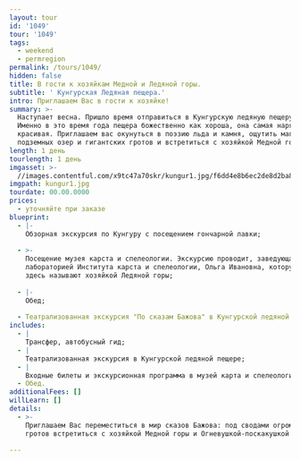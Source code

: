 ```yaml
---
layout: tour
id: '1049'
tour: '1049'
tags:
  - weekend
  - permregion
permalink: /tours/1049/
hidden: false
title: В гости к хозяйкам Медной и Ледяной горы.
subtitle: ' Кунгурская Ледяная пещера.'
intro: Приглашаем Вас в гости к хозяйке!
summary: >-
  Наступает весна. Пришло время отправиться в Кунгурскую ледяную пещеру пещеру.
  Именно в это время года пещера божественно как хороша, она самая нарядная и
  красивая. Приглашаем вас окунуться в поэзию льда и камня, ощутить магию
  подземных озер и гигантских гротов и встретиться с хозяйкой Медной горы!
length: 1 день
tourlength: 1 день
imgasset: >-
  //images.contentful.com/x9tc47a70skr/kungur1.jpg/f6dd4e8b6ec2de8d2ba8a6d4ab787d17/kungur1.jpg
imgpath: kungur1.jpg
tourdate: 00.00.0000
prices:
  - уточняйте при заказе
blueprint:
  - |-
    Обзорная экскурсия по Кунгуру с посещением гончарной лавки;
     
  - >-
    Посещение музея карста и спелеологии. Экскурсию проводит, заведующая
    лабораторией Института карста и спелеологии, Ольга Ивановна, которую все
    здесь называют хозяйкой Ледяной горы;
     
  - |-
    Обед;
     
  - Театрализованная экскурсия "По сказам Бажова" в Кунгурской ледяной пещере".
includes:
  - |
    Трансфер, автобусный гид;
  - |
    Театрализованная экскурсия в Кунгурской ледяной пещере;
  - |
    Входные билеты и экскурсионная программа в музей карта и спелеологии;
  - Обед.
additionalFees: []
willLearn: []
details:
  - >-
    Приглашаем Вас переместиться в мир сказов Бажова: под сводами огромных
    гротов встретиться с хозяйкой Медной горы и Огневушкой-поскакушкой.

---
```

